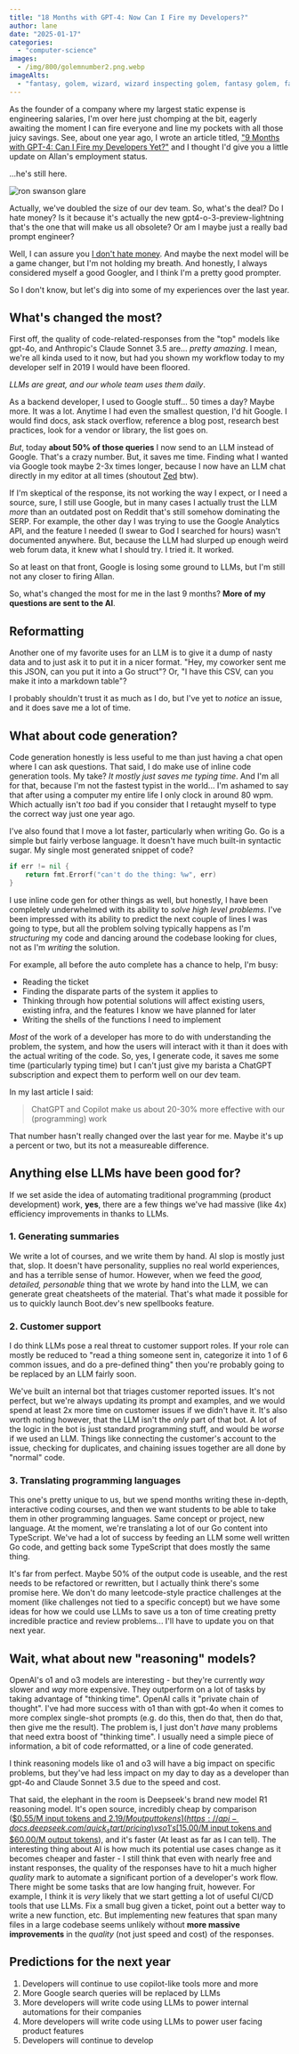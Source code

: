 ```yaml
---
title: "18 Months with GPT-4: Now Can I Fire my Developers?"
author: lane
date: "2025-01-17"
categories:
  - "computer-science"
images:
  - /img/800/golemnumber2.png.webp
imageAlts:
  - "fantasy, golem, wizard, wizard inspecting golem, fantasy golem, fantasy wizard, wizard pondering golem"
---
```


As the founder of a company where my largest static expense is engineering salaries, I'm over here just chomping at the bit, eagerly awaiting the moment I can fire everyone and line my pockets with all those juicy savings. See, about one year ago, I wrote an article titled, ["9 Months with GPT-4: Can I Fire my Developers Yet?"](/computer-science/ai-taking-programming-jobs) and I thought I'd give you a little update on Allan's employment status.

...he's still here.

![ron swanson glare](https://media.tenor.com/kSmVJHqqPtgAAAAM/ron-swanson-no.gif)

Actually, we've doubled the size of our dev team. So, what's the deal? Do I hate money? Is it because it's actually the new gpt4-o-3-preview-lightning that's the one that will make us all obsolete? Or am I maybe just a really bad prompt engineer?

Well, I can assure you [I don't hate money](https://www.boot.dev/pricing). And maybe the next model will be a game changer, but I'm not holding my breath. And honestly, I always considered myself a good Googler, and I think I'm a pretty good prompter.

So I don't know, but let's dig into some of my experiences over the last year.

## What's changed the most?

First off, the quality of code-related-responses from the "top" models like gpt-4o, and Anthropic's Claude Sonnet 3.5 are... _pretty amazing_. I mean, we're all kinda used to it now, but had you shown my workflow today to my developer self in 2019 I would have been floored.

_LLMs are great, and our whole team uses them daily_.

As a backend developer, I used to Google stuff... 50 times a day? Maybe more. It was a lot. Anytime I had even the smallest question, I'd hit Google. I would find docs, ask stack overflow, reference a blog post, research best practices, look for a vendor or library, the list goes on.

_But_, today **about 50% of those queries** I now send to an LLM instead of Google. That's a crazy number. But, it saves me time. Finding what I wanted via Google took maybe 2-3x times longer, because I now have an LLM chat directly in my editor at all times (shoutout [Zed](https://zed.dev/) btw).

If I'm skeptical of the response, its not working the way I expect, or I need a source, sure, I still use Google, but in many cases I actually trust the LLM _more_ than an outdated post on Reddit that's still somehow dominating the SERP. For example, the other day I was trying to use the Google Analytics API, and the feature I needed (I swear to God I searched for hours) wasn't documented anywhere. But, because the LLM had slurped up enough weird web forum data, it knew what I should try. I tried it. It worked.

So at least on that front, Google is losing some ground to LLMs, but I'm still not any closer to firing Allan.

So, what's changed the most for me in the last 9 months? **More of my questions are sent to the AI**.

## Reformatting

Another one of my favorite uses for an LLM is to give it a dump of nasty data and to just ask it to put it in a nicer format. "Hey, my coworker sent me this JSON, can you put it into a Go struct"? Or, "I have this CSV, can you make it into a markdown table"?

I probably shouldn't trust it as much as I do, but I've yet to _notice_ an issue, and it does save me a lot of time.

## What about code generation?

Code generation honestly is less useful to me than just having a chat open where I can ask questions. That said, I do make use of inline code generation tools. My take? _It mostly just saves me typing time_. And I'm all for that, because I'm not the fastest typist in the world... I'm ashamed to say that after using a computer my entire life I only clock in around 80 wpm. Which actually isn't _too_ bad if you consider that I retaught myself to type the correct way just one year ago.

I've also found that I move a lot faster, particularly when writing Go. Go is a simple but fairly verbose language. It doesn't have much built-in syntactic sugar. My single most generated snippet of code?

```go
if err != nil {
    return fmt.Errorf("can't do the thing: %w", err)
}
```

I use inline code gen for other things as well, but honestly, I have been completely underwhelmed with its ability to _solve high level problems_. I've been impressed with its ability to predict the next couple of lines I was going to type, but all the problem solving typically happens as I'm _structuring_ my code and dancing around the codebase looking for clues, not as I'm _writing_ the solution.

For example, all before the auto complete has a chance to help, I'm busy:

- Reading the ticket
- Finding the disparate parts of the system it applies to
- Thinking through how potential solutions will affect existing users, existing infra, and the features I know we have planned for later
- Writing the shells of the functions I need to implement

_Most_ of the work of a developer has more to do with understanding the problem, the system, and how the users will interact with it than it does with the actual writing of the code. So, yes, I generate code, it saves me some time (particularly typing time) but I can't just give my barista a ChatGPT subscription and expect them to perform well on our dev team.

In my last article I said:

> ChatGPT and Copilot make us about 20-30% more effective with our (programming) work

That number hasn't really changed over the last year for me. Maybe it's up a percent or two, but its not a measureable difference.

## Anything else LLMs have been good for?

If we set aside the idea of automating traditional programming (product development) work, **yes**, there are a few things we've had massive (like 4x) efficiency improvements in thanks to LLMs.

### 1. Generating summaries

We write a lot of courses, and we write them by hand. AI slop is mostly just that, slop. It doesn't have personality, supplies no real world experiences, and has a terrible sense of humor. However, when we feed the _good, detailed, personable_ thing that we wrote by hand into the LLM, we can generate great cheatsheets of the material. That's what made it possible for us to quickly launch Boot.dev's new spellbooks feature.

### 2. Customer support

I do think LLMs pose a real threat to customer support roles. If your role can mostly be reduced to "read a thing someone sent in, categorize it into 1 of 6 common issues, and do a pre-defined thing" then you're probably going to be replaced by an LLM fairly soon.

We've built an internal bot that triages customer reported issues. It's not perfect, but we're always updating its prompt and examples, and we would spend at least 2x more time on customer issues if we didn't have it. It's also worth noting however, that the LLM isn't the _only_ part of that bot. A lot of the logic in the bot is just standard programming stuff, and would be _worse_ if we used an LLM. Things like connecting the customer's account to the issue, checking for duplicates, and chaining issues together are all done by "normal" code.

### 3. Translating programming languages

This one's pretty unique to us, but we spend months writing these in-depth, interactive coding courses, and then we want students to be able to take them in other programming languages. Same concept or project, new language. At the moment, we're translating a lot of our Go content into TypeScript. We've had a lot of success by feeding an LLM some well written Go code, and getting back some TypeScript that does mostly the same thing.

It's far from perfect. Maybe 50% of the output code is useable, and the rest needs to be refactored or rewritten, but I actually think there's some promise here. We don't do many leetcode-style practice challenges at the moment (like challenges not tied to a specific concept) but we have some ideas for how we could use LLMs to save us a ton of time creating pretty incredible practice and review problems... I'll have to update you on that next year.

## Wait, what about new "reasoning" models?

OpenAI's o1 and o3 models are interesting - but they're currently _way_ slower and _way_ more expensive. They outperform on a lot of tasks by taking advantage of "thinking time". OpenAI calls it "private chain of thought". I've had more success with o1 than with gpt-4o when it comes to more complex single-shot prompts (e.g. do this, then do that, then do that, then give me the result). The problem is, I just don't _have_ many problems that need extra boost of "thinking time". I usually need a simple piece of information, a bit of code reformatted, or a line of code generated.

I think reasoning models like o1 and o3 will have a big impact on specific problems, but they've had less impact on my day to day as a developer than gpt-4o and Claude Sonnet 3.5 due to the speed and cost.

That said, the elephant in the room is Deepseek's brand new model R1 reasoning model. It's open source, incredibly cheap by comparison ([$0.55/M input tokens and $2.19/M output tokens](https://api-docs.deepseek.com/quick_start/pricing) vs o1's [$15.00/M input tokens and $60.00/M output tokens](https://beta.openai.com/pricing/)), and it's faster (At least as far as I can tell). The interesting thing about AI is how much its potential use cases change as it becomes cheaper and faster - I still think that even with nearly free and instant responses, the quality of the responses have to hit a much higher _quality_ mark to automate a significant portion of a developer's work flow. There might be some tasks that are low hanging fruit, however. For example, I think it is _very_ likely that we start getting a lot of useful CI/CD tools that use LLMs. Fix a small bug given a ticket, point out a better way to write a new function, etc. But implementing new features that span many files in a large codebase seems unlikely without **more massive improvements** in the _quality_ (not just speed and cost) of the responses.

## Predictions for the next year

1. Developers will continue to use copilot-like tools more and more
2. More Google search queries will be replaced by LLMs
3. More developers will write code using LLMs to power internal automations for their companies
4. More developers will write code using LLMs to power user facing product features
5. Developers will continue to develop
